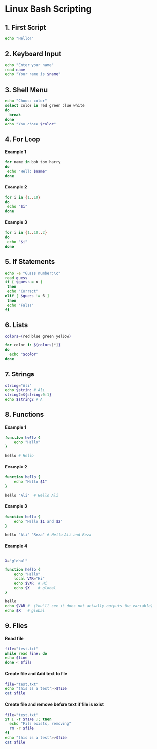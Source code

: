 # Linux Bash Scripting

## 1. First Script

```bash
echo "Hello!"
```

## 2. Keyboard Input

```bash
echo "Enter your name"
read name
echo "Your name is $name"
```

## 3. Shell Menu

```bash
echo "Choose color"
select color in red green blue white
do
  break
done
echo "You chose $color"
```

## 4. For Loop

#### Example 1
```bash
for name in bob tom harry
do
 echo "Hello $name"
done 
```

#### Example 2
```bash
for i in {1..10}
do
 echo "$i"
done 
```

#### Example 3
```bash
for i in {1..10..2}
do
 echo "$i"
done 
```
  
## 5. If Statements

```bash
echo -e "Guess number:\c"
read guess
if [ $guess = 6 ]
 then
 echo "Correct"
elif [ $guess != 6 ]
 then
 echo "False"
fi
```
## 6. Lists

```bash
colors=(red blue green yellow)

for color in ${colors[*]}
do
  echo "$color"
done  
```

## 7. Strings

```bash
string="Ali"
echo $string # Ali
string2=${string:0:1}
echo $string2 # A
```

## 8. Functions

#### Example 1

```bash
function hello {
    echo "Hello"
}

hello # Hello
```

#### Example 2

```bash
function hello {
    echo "Hello $1"
}

hello "Ali"  # Hello Ali
```

#### Example 3

```bash
function hello {
    echo "Hello $1 and $2"
}

hello "Ali" "Reza" # Hello Ali and Reza
```

#### Example 4

```bash

X="global"

function hello {
    echo "Hello"
    local VAR="Hi"
    echo $VAR  # Hi
    echo $X    # global
}

hello 
echo $VAR #  (You'll see it does not actually outputs the variable)
echo $X   # global

```

## 9. Files

#### Read file
```bash
file="test.txt"
while read line; do
echo $line
done < $file
```

#### Create file and Add text to file

```bash
file="test.txt"
echo "this is a test">>$file
cat $file
```

#### Create file and remove before text if file is exist

```bash
file="test.txt"
if [ -f $file ]; then
  echo "File exists, removing"
  rm -r $file
fi  
echo "this is a test">>$file
cat $file
```
